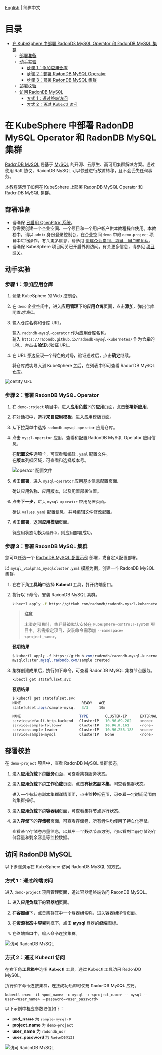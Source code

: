 [English](../en-us/deploy_radondb-mysql_operator_on_kubesphere.md) | 简体中文 

目录
=============

   * [在 KubeSphere 中部署 RadonDB MySQL Operator 和 RadonDB MySQL 集群](#在-kubesphere-中部署-radondb-mysql-operator-和-radondb-mysql-集群)
      * [部署准备](#部署准备)
      * [动手实验](#动手实验)
         * [步骤 1：添加应用仓库](#步骤-1添加应用仓库)
         * [步骤 2：部署 RadonDB MySQL Operator](#步骤-2部署-radondb-mysql-operator)
         * [步骤 3：部署 RadonDB MySQL 集群](#步骤-3部署-radondb-mysql-集群)
      * [部署校验](#部署校验)
      * [访问 RadonDB MySQL](#访问-radondb-mysql)
         * [方式 1：通过终端访问](#方式-1通过终端访问)
         * [方式 2：通过 Kubectl 访问](#方式-2通过-kubectl-访问)

# 在 KubeSphere 中部署 RadonDB MySQL Operator 和 RadonDB MySQL 集群

[RadonDB MySQL](https://github.com/radondb/radondb-mysql-kubernetes) 是基于 [MySQL](https://MySQL.org) 的开源、云原生、高可用集群解决方案。通过使用 Raft 协议，RadonDB MySQL 可以快速进行故障转移，且不会丢失任何事务。

本教程演示了如何在 KubeSphere 上部署 RadonDB MySQL Operator 和 RadonDB MySQL 集群。

## 部署准备

- 请确保 [已启用 OpenPitrix 系统](https://kubesphere.io/zh/docs/pluggable-components/app-store/)。
- 您需要创建一个企业空间、一个项目和一个用户帐户供本教程操作使用。本教程中，请以 `admin` 身份登录控制台，在企业空间 `demo` 中的 `demo-project` 项目中进行操作。有关更多信息，请参见 [创建企业空间、项目、用户和角色](https://kubesphere.io/zh/docs/quick-start/create-workspace-and-project/)。
- 请确保 KubeSphere 项目网关已开启外网访问。有关更多信息，请参见 [项目网关](https://kubesphere.io/zh/docs/project-administration/project-gateway/)。

## 动手实验

### 步骤 1：添加应用仓库

1. 登录 KubeSphere 的 Web 控制台。

2. 在 `demo` 企业空间中，进入**应用管理**下的**应用仓库**页面，点击**添加**，弹出仓库配置对话框。

3. 输入仓库名称和仓库 URL。

   输入 `radondb-mysql-operator` 作为应用仓库名称。  
   输入 `https://radondb.github.io/radondb-mysql-kubernetes/` 作为仓库的 URL，并点击**验证**以验证 URL。

4. 在 URL 旁边呈现一个绿色的对号，验证通过后，点击**确定**继续。

   将仓库成功导入到 KubeSphere 之后，在列表中即可查看 RadonDB MySQL 仓库。

![certify URL](_images/certify_url.png)

### 步骤 2：部署 RadonDB MySQL Operator

1. 在 `demo-project` 项目中，进入**应用负载**下的**应用**页面，点击**部署新应用**。

2. 在对话框中，选择**来自应用模板**，进入应用模版页面。

3. 从下拉菜单中选择 `radondb-mysql-operator` 应用仓库。

4. 点击 `mysql-operator` 应用，查看和配置 RadonDB MySQL Operator 应用信息。  

   在**配置文件**选项卡，可查看和编辑 `.yaml` 配置文件。  
   在**版本**列框区域，可查看和选择版本号。

   ![operator 配置文件](_images/operator_yaml.png)

5. 点击**部署**，进入 `mysql-operator` 应用基本信息配置页面。  

   确认应用名称、应用版本，以及配置部署位置。

6. 点击**下一步**，进入 `mysql-operator` 应用配置页面。  

   确认 `values.yaml` 配置信息，并可编辑文件修改配置。

7. 点击**部署**，返回**应用模版**页面。

   待应用状态切换为`运行中`，则应用部署成功。

### 步骤 3：部署 RadonDB MySQL 集群

您可以任选一个 [RadonDB MySQL 配置示例](/config/samples) 部署，或自定义配置部署。

以 `mysql_v1alpha1_mysqlcluster.yaml` 模版为例，创建一个 RadonDB MySQL 集群。

1. 在右下角**工具箱**中选择 **Kubectl** 工具，打开终端窗口。

2. 执行以下命令，安装 RadonDB MySQL 集群。

   ```bash
   kubectl apply -f https://github.com/radondb/radondb-mysql-kubernetes/releases/latest/download/mysql_v1alpha1_mysqlcluster.yaml --namespace=<project_name>
   ```

   > **注意**
   >
   > 未指定项目时，集群将被默认安装在 `kubesphere-controls-system` 项目中。若需指定项目，安装命令需添加 `--namespace=<project_name>`。

   **预期结果**

   ```powershell
   $ kubectl apply -f https://github.com/radondb/radondb-mysql-kubernetes/releases/latest/download/mysql_v1alpha1_mysqlcluster.yaml --namespace=demo-project
   mysqlcluster.mysql.radondb.com/sample created
   ```

3. 集群创建成果后，执行如下命令，可查看 RadonDB MySQL 集群节点服务。

   ```bash
   kubectl get statefulset,svc
   ```

   **预期结果**

   ```powershell
   $ kubectl get statefulset,svc
   NAME                            READY   AGE
   statefulset.apps/sample-mysql   3/3     10m

   NAME                           TYPE        CLUSTER-IP      EXTERNAL-IP   PORT(S)    AGE
   service/default-http-backend   ClusterIP   10.96.69.202    <none>        80/TCP     3h2m
   service/sample-follower        ClusterIP   10.96.9.162     <none>        3306/TCP   10m
   service/sample-leader          ClusterIP   10.96.255.188   <none>        3306/TCP   10m
   service/sample-mysql           ClusterIP   None            <none>        3306/TCP   10m
   ```

## 部署校验

在 `demo-project` 项目中，查看 RadonDB MySQL 集群状态。

1. 进入**应用负载**下的**服务**页面，可查看集群服务状态。

2. 进入**应用负载**下的**工作负载**页面，点击**有状态副本集**，可查看集群状态。

   进入一个有状态副本集群详情页面，点击**监控**标签页，可查看一定时间范围内的集群指标。

3. 进入**应用负载**下的**容器组**页面，可查看集群节点运行状态。

4. 进入**存储**下的**存储卷**页面，可查看存储卷，所有组件均使用了持久化存储。

   查看某个存储卷用量信息，以其中一个数据节点为例，可以看到当前存储的存储容量和剩余容量等监控数据。

## 访问 RadonDB MySQL

以下步骤演示在 KubeSphere 访问 RadonDB MySQL 的方式。

### 方式 1：通过终端访问

进入 `demo-project` 项目管理页面，通过容器组终端访问 RadonDB MySQL。

1. 进入**应用负载**下的**容器组**页面。

2. 在**容器组**下，点击集群其中一个容器组名称，进入容器组详情页面。

3. 在**资源状态**中**容器**列框下，点击 **mysql** 容器的**终端**图标。

4. 在终端窗口中，输入命令连接集群。

![访问 RadonDB MySQL](_images/pod_terminal.png)

### 方式 2：通过 Kubectl 访问

在右下角**工具箱**中选择 **Kubectl** 工具，通过 Kubectl 工具访问 RadonDB MySQL。

执行如下命令连接集群，连接成功后即可使用 RadonDB MySQL 应用。

```kubectl
kubectl exec -it <pod_name> -c mysql -n <project_name> -- mysql --user=<user_name> --password=<user_password>
```

以下示例中相应参数取值如下：

- **pod_name** 为 `sample-mysql-0`
- **project_name** 为 `demo-project`  
- **user_name** 为 `radondb_usr`  
- **user_password** 为 `RadonDB@123`

![访问 RadonDB MySQL](_images/kubectl_terminal.png)
